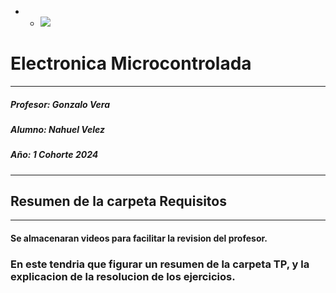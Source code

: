 - - ![](https://encrypted-tbn0.gstatic.com/images?q=tbn:ANd9GcT93k_IB58yrqU35nkrenk7t3-pKrO2PDzidQ&s)
# Electronica Microcontrolada 
- - - 

##### Profesor:  Gonzalo Vera
##### Alumno: Nahuel Velez
##### Año: 1 Cohorte 2024
- - - -
## Resumen de la carpeta Requisitos


- - - - 

#### Se almacenaran videos para facilitar la revision del profesor.
### En este tendria que figurar un resumen de la carpeta TP, y la explicacion de la resolucion de los ejercicios.
